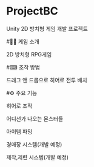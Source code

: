 # ProjectBC
Unity 2D 방치형 게임 개발 프로젝트

#👨‍🏫 게임 소개

2D 방치형 RPG게임




#⌨ 조작 방법

드래그 앤 드롭으로 히어로 전투 배치






#⚙ 주요 기능

히어로 조작

어디선가 나오는 몬스터들

아이템 파밍

경매장 시스템(개발 예정)

제작,제련 시스템(개발 예정)
